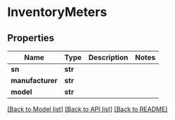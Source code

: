 # InventoryMeters


## Properties
Name | Type | Description | Notes
------------ | ------------- | ------------- | -------------
**sn** | **str** |  | 
**manufacturer** | **str** |  | 
**model** | **str** |  | 

[[Back to Model list]](../README.md#documentation-for-models) [[Back to API list]](../README.md#documentation-for-api-endpoints) [[Back to README]](../README.md)


